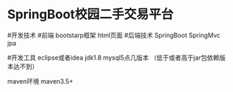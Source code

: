 # SpringBoot校园二手交易平台


#开发技术
   #前端
     bootstarp框架   html页面
   #后端技术 
     SpringBoot SpringMvc jpa 
     
#开发工具
  eclipse或者idea
  jdk1.8  mysql5点几版本 （低于或者高于jar包依赖版本达不到）
  
  maven环境  maven3.5+
  